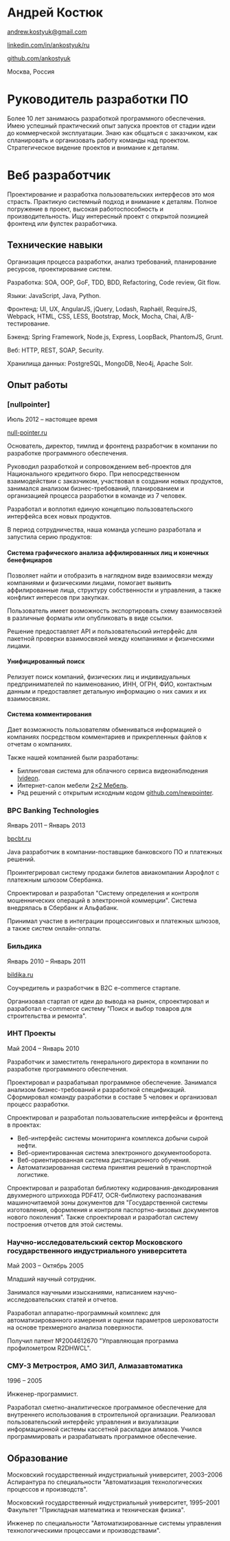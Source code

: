 # Андрей Костюк

[andrew.kostyuk@gmail.com](mailto:andrew.kostyuk@gmail.com)

[linkedin.com/in/ankostyuk/ru](https://www.linkedin.com/in/ankostyuk/ru)

[github.com/ankostyuk](https://github.com/ankostyuk)

Москва, Россия


# Руководитель разработки ПО

Более 10 лет занимаюсь разработкой программного обеспечения.
Имею успешный практический опыт запуска проектов от стадии идеи до коммерческой эксплуатации.
Знаю как общаться с заказчиком, как спланировать и организовать работу команды над проектом.
Стратегическое видение проектов и внимание к деталям.


# Веб разработчик

Проектирование и разработка пользовательских интерфесов это моя страсть.
Практикую системный подход и внимание к деталям.
Полное погружение в проект, высокая работоспособность и производительность.
Ищу интересный проект с открытой позицией фронтенд или фулстек разработчика.


## Технические навыки

Организация процесса разработки, анализ требований, планирование ресурсов, проектирование систем.

Разработка: SOA, OOP, GoF, TDD, BDD, Refactoring, Code review, Git flow.

Языки: JavaScript, Java, Python.

Фронтенд: UI, UX, AngularJS, jQuery, Lodash, Raphaël, RequireJS, Webpack, HTML, CSS, LESS, Bootstrap, Mock, Mocha, Chai, A/B-тестирование.

Бэкенд: Spring Framework, Node.js, Express, LoopBack, PhantomJS, Grunt.

Веб: HTTP, REST, SOAP, Security.

Хранилища данных: PostgreSQL, MongoDB, Neo4j, Apache Solr.


## Опыт работы


### [nullpointer]

Июль 2012 – настоящее время

[null-pointer.ru](http://null-pointer.ru/)

Основатель, директор, тимлид и фронтенд разработчик в компании по разработке программного обеспечения.

Руководил разработкой и сопровождением веб-проектов для Национального кредитного бюро.
При непосредственном взаимодействии с заказчиком, участвовал в создании новых продуктов,
занимался анализом бизнес-требований, планированием и организацией процесса разработки в команде из 7 человек.

Разработал и воплотил единую концепцию пользовательского интерфейса всех новых продуктов.

В период сотрудничества, наша команда успешно разработала и запустила серию продуктов:


#### Система графического анализа аффилированных лиц и конечных бенефициаров

Позволяет найти и отобразить в наглядном виде взаимосвязи между компаниями и физическими лицами,
помогает выявить аффилированные лица, структуру собственности и управления, а также конфликт интересов при закупках.

Пользователь имеет возможность экспортировать схему взаимосвязей в различные форматы или опубликовать в виде ссылки.

Решение предоставляет API и пользовательский интерфейс для пакетной проверки взаимосвязей между компаниями и физическими лицами.


#### Унифицированный поиск

Релизует поиск компаний, физических лиц и индивидуальных предпринимателей по наименованию, ИНН, ОГРН, ФИО, контактным данным и
предоставляет детальную информацию о них самих и их взаимосвязях.


#### Система комментирования

Дает возможность пользователям обмениваться информацией о компаниях посредством комментариев и прикрепленных файлов к отчетам о компаниях.


Также нашей компанией были разработаны:

* Биллинговая система для облачного сервиса видеонаблюдения [Ivideon](https://ru.ivideon.com/).
* Интернет-салон мебели [2×2 Мебель](http://2x2mebel.ru/).
* Ряд решений с открытым исходным кодом [github.com/newpointer](https://github.com/newpointer).


### BPC Banking Technologies

Январь 2011 – Январь 2013

[bpcbt.ru](http://bpcbt.ru)

Java разработчик в компании-поставщике банковского ПО и платежных решений.

Проинтегрировал систему продажи билетов авиакомпании Аэрофлот с платежным шлюзом Сбербанка.

Спроектировал и разработал "Систему определения и контроля мошеннических операций в электронной коммерции". Система внедрялась в Сбербанк и Альфабанк.

Принимал участие в интеграции процессинговых и платежных шлюзов, а также систем онлайн-оплаты.


### Бильдика

Январь 2010 – Январь 2011

[bildika.ru](http://bildika.ru)

Соучредитель и разработчик в B2C e-commerce стартапе.

Организовал стартап от идеи до вывода на рынок, спроектировал и разработал e-commerce систему "Поиск и выбор товаров для строительства и ремонта".


### ИНТ Проекты

Май 2004 – Январь 2010

Разработчик и заместитель генерального директора в компании по разработке программного обеспечения.

Проектировал и разрабатывал программное обеспечение.
Занимался анализом бизнес-требований и разработкой спецификаций.
Сформировал команду разработки в составе 5 человек и организовал процесс разработки.

Спроектировал и разработал пользовательские интерфейсы и фронтенд в проектах:

* Веб-интерфейс системы мониторинга комплекса добычи сырой нефти.
* Веб-ориентированная система электронного документооборота.
* Веб-ориентированная система дистанционного обучения.
* Автоматизированная система принятия решений в транспортной логистике.

Спроектировал и разработал библиотеку кодирования-декодирования двухмерного штрихкода PDF417,
OCR-библиотеку распознавания машиночитаемой зоны документов для "Государственной системы изготовления, оформления и контроля паспортно-визовых документов нового поколения".
Также спроектировал и разработал систему построения отчетов для этой системы.


### Научно-исследовательский сектор Московского государственного индустриального университета

Май 2003 – Октябрь 2005

Младший научный сотрудник.

Занимался научными изысканиями, написанием научно-исследовательских статей и отчетов.

Разработал аппаратно-программный комплекс для автоматизированного измерения и оценки параметров шероховатости на основе трехмерного анализа поверхности.

Получил патент №2004612670 "Управляющая программа профилометром R2DHWCL".


### СМУ-3 Метростроя, АМО ЗИЛ, Алмазавтоматика

1996 – 2005

Инженер-программист.

Разработал сметно-аналитическое программное обеспечение для внутреннего использования в строительной организации.
Реализовал пользовательский интерфейс управления и визуализации информационной системы кассетной раскладки алмазов.
Учился программировать и разрабатывать программное обеспечение.


Образование
-----------

Московский государственный индустриальный университет, 2003–2006
Аспирантура по специальности "Автоматизация технологических процессов и производств".

Московский государственный индустриальный университет, 1995–2001
Факультет "Прикладная математика и техническая физика".

Инженер по специальности "Автоматизированные системы управления технологическими процессами и производствами".
